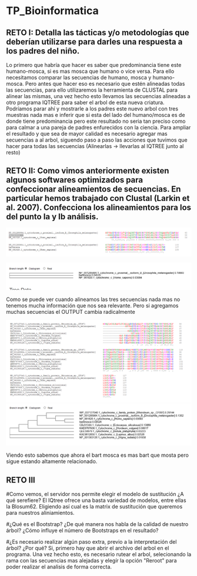 # TP_Bioinformatica


## RETO I: Detalla las tácticas y/o metodologías que deberían utilizarse para darles una respuesta a los padres del niño.

Lo primero que habría que hacer es saber que predominancia tiene este humano-mosca, si es mas mosca que humano o vice versa. Para ello necesitamos comparar las secuencias de humano, mosca y humano-mosca. Pero antes que hacer eso es necesario que estén alineadas todas las secuencias, para ello utilizaremos la herramienta de CLUSTAL para alinear las mismas, una vez hecho esto llevamos las secuencias alineadas a otro programa IQTREE para saber el arbol de esta nueva criatura. Podríamos parar ahí y mostrarle a los padres este nuevo arbol con tres muestras nada mas e inferir que si esta del lado del humano/mosca es de donde tiene predominancia pero este resultado no seria tan preciso como para calmar a una pareja de padres enfurecidos con la ciencia. Para ampliar el resultado y que sea de mayor calidad es necesario agregar mas secuencias a al arbol, siguendo paso a paso las acciones que tuvimos que hacer para todas las secuencias (Alinearlas -> llevarlas al IQTREE junto al resto)

## RETO II: Como vimos anteriormente existen algunos softwares optimizados para confeccionar alineamientos de secuencias. En particular hemos trabajado con Clustal (Larkin et al. 2007). Confecciona los alineamientos para los del punto Ia y Ib análisis.

![](https://github.com/GonzaloGuasch/TP_Bioinformatica/blob/master/bart%20vs%20mosca%20vs%20hombre.png?raw=true)

![](https://github.com/GonzaloGuasch/TP_Bioinformatica/blob/master/arbolBartHumanoMosca.png)


Como se puede ver cuando alineamos las tres secuencias nada mas no tenemos mucha información que nos sea relevante. Pero si agregamos muchas secuencias el OUTPUT cambia radicalmente

![](https://github.com/GonzaloGuasch/TP_Bioinformatica/blob/master/bartVsTodos.png)
![](https://github.com/GonzaloGuasch/TP_Bioinformatica/blob/master/arbolBartYSecuencias.png)

Viendo esto sabemos que ahora el bart mosca es mas bart que mosta pero sigue estando altamente relacionado. 


## RETO III
#Como vemos, el servidor nos permite elegir el modelo de sustitución ¿A qué serefiere?
El IQtree ofrece una basta variedad de modelos, entre ellas la Blosum62. Eligiendo así cual es la matrix de sustitución que queremos para nuestros aliniamientos.

#¿Qué es el Bootstrap? ¿De qué manera nos habla de la calidad de nuestro árbol? ¿Cómo influye el número de Bootstraps en el resultado?

#¿Es necesario realizar algún paso extra, previo a la interpretación del árbol? ¿Por qué?
Si, primero hay que abrir el archivo del arbol en el programa. Una vez hecho esto, es necesario rutear el arbol, selecionando la rama con las secuencias mas alejadas y elegír la opción "Reroot" para poder realizar el analisis de forma correcta. 
